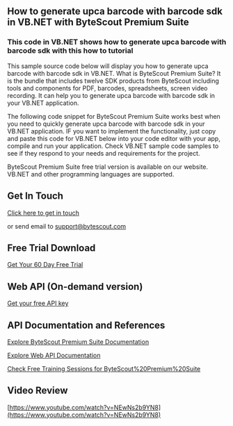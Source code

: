 ## How to generate upca barcode with barcode sdk in VB.NET with ByteScout Premium Suite

### This code in VB.NET shows how to generate upca barcode with barcode sdk with this how to tutorial

This sample source code below will display you how to generate upca barcode with barcode sdk in VB.NET. What is ByteScout Premium Suite? It is the bundle that includes twelve SDK products from ByteScout including tools and components for PDF, barcodes, spreadsheets, screen video recording. It can help you to generate upca barcode with barcode sdk in your VB.NET application.

The following code snippet for ByteScout Premium Suite works best when you need to quickly generate upca barcode with barcode sdk in your VB.NET application. IF you want to implement the functionality, just copy and paste this code for VB.NET below into your code editor with your app, compile and run your application. Check VB.NET sample code samples to see if they respond to your needs and requirements for the project.

ByteScout Premium Suite free trial version is available on our website. VB.NET and other programming languages are supported.

## Get In Touch

[Click here to get in touch](https://bytescout.zendesk.com/hc/en-us/requests/new?subject=ByteScout%20Premium%20Suite%20Question)

or send email to [support@bytescout.com](mailto:support@bytescout.com?subject=ByteScout%20Premium%20Suite%20Question) 

## Free Trial Download

[Get Your 60 Day Free Trial](https://bytescout.com/download/web-installer?utm_source=github-readme)

## Web API (On-demand version)

[Get your free API key](https://pdf.co/documentation/api?utm_source=github-readme)

## API Documentation and References

[Explore ByteScout Premium Suite Documentation](https://bytescout.com/documentation/index.html?utm_source=github-readme)

[Explore Web API Documentation](https://pdf.co/documentation/api?utm_source=github-readme)

[Check Free Training Sessions for ByteScout%20Premium%20Suite](https://academy.bytescout.com/)

## Video Review

[https://www.youtube.com/watch?v=NEwNs2b9YN8](https://www.youtube.com/watch?v=NEwNs2b9YN8)